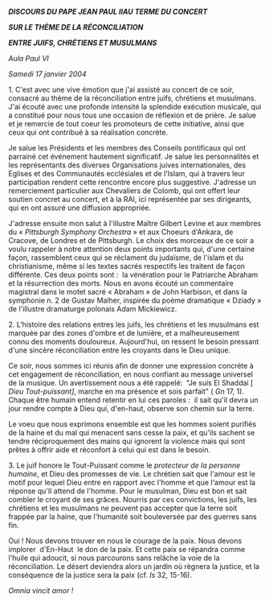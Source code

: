 ***DISCOURS DU PAPE JEAN PAUL II******AU TERME DU CONCERT***

***SUR LE THÈME DE LA RÉCONCILIATION***

***ENTRE JUIFS, CHRÉTIENS ET MUSULMANS***

*Aula Paul VI*

*Samedi 17 janvier 2004*

1. C'est avec une vive émotion que j'ai assisté au concert de ce soir, consacré au thème de la réconciliation entre juifs, chrétiens et musulmans. J'ai écouté avec une profonde intensité la splendide exécution musicale, qui a constitué pour nous tous une occasion de réflexion et de prière. Je salue et je remercie de tout coeur les promoteurs de cette initiative, ainsi que ceux qui ont contribué à sa réalisation concrète.

Je salue les Présidents et les membres des Conseils pontificaux qui ont parrainé cet événement hautement significatif. Je salue les personnalités et les représentants des diverses Organisations juives internationales, des Eglises et des Communautés ecclésiales et de l'Islam, qui à travers leur participation rendent cette rencontre encore plus suggestive. J'adresse un remerciement particulier aux Chevaliers de Colomb, qui ont offert leur soutien concret au concert, et à la RAI, ici représentée par ses dirigeants, qui en ont assuré une diffusion appropriée.

J'adresse ensuite mon salut à l'illustre Maître Gilbert Levine et aux membres du « *Pittsburgh Symphony Orchestra* » et aux Choeurs d'Ankara, de Cracove, de Londres et de Pittsburgh. Le choix des morceaux de ce soir a voulu rappeler à notre attention deux points importants qui, d'une certaine façon, rassemblent ceux qui se réclament du judaïsme, de l'islam et du christianisme, même si les textes sacrés respectifs les traitent de façon différente. Ces deux points sont :  la vénération pour le Patriarche Abraham et la résurrection des morts. Nous en avons écouté un commentaire magistral dans le motet sacré « Abraham » de John Harbison, et dans la symphonie n. 2 de Gustav Malher, inspirée du poème dramatique « Dziady » de l'illustre dramaturge polonais Adam Mickiewicz.

2. L'histoire des relations entres les juifs, les chrétiens et les musulmans est marquée par des zones d'ombre et de lumière, et a malheureusement connu des moments douloureux. Aujourd'hui, on ressent le besoin pressant d'une sincère réconciliation entre les croyants dans le Dieu unique.

Ce soir, nous sommes ici réunis afin de donner une expression concrète à cet engagement de réconciliation, en nous confiant au message universel de la musique. Un avertissement nous a été rappelé:  "Je suis El Shaddai [ *Dieu Tout-puissant]*, marche en ma présence et sois parfait" ( *Gn* 17, 1). Chaque être humain entend retentir en lui ces paroles :  il sait qu'il devra un jour rendre compte à Dieu qui, d'en-haut, observe son chemin sur la terre.

Le voeu que nous exprimons ensemble est que les hommes soient purifiés de la haine et du mal qui menacent sans cesse la paix, et qu'ils sachent se tendre réciproquement des mains qui ignorent la violence mais qui sont prêtes à offrir aide et réconfort à celui qui est dans le besoin.

3. Le juif honore le Tout-Puissant comme le *protecteur de la personne humaine*, et Dieu des promesses de vie. Le chrétien sait que l'amour est le motif pour lequel Dieu entre en rapport avec l'homme et que l'amour est la réponse qu'Il attend de l'homme. Pour le musulman, Dieu est bon et sait combler le croyant de ses grâces. Nourris par ces convictions, les juifs, les chrétiens et les musulmans ne peuvent pas accepter que la terre soit frappée par la haine, que l'humanité soit bouleversée par des guerres sans fin.

Oui ! Nous devons trouver en nous le courage de la paix. Nous devons implorer  d'En-Haut  le don de la paix. Et cette paix se répandra comme l'huile qui adoucit, si nous parcourons sans relâche la voie de la réconciliation. Le désert deviendra alors un jardin où règnera la justice, et la conséquence de la justice sera la paix (cf. *Is* 32, 15-16).

*Omnia vincit amor !*